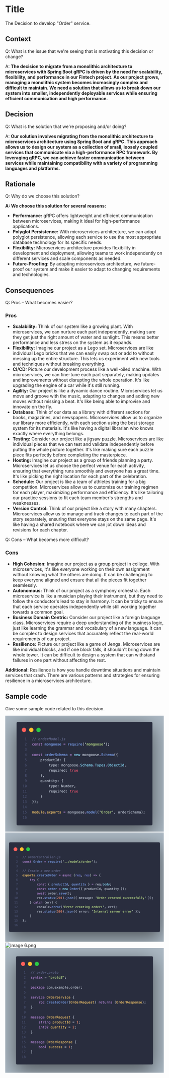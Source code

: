 # Title
The Decision to develop "Order" service.

## Context
Q: What is the issue that we're seeing that is motivating this decision or change?

A: **The decision to migrate from a monolithic architecture to microservices with Spring Boot gRPC is driven by the need for scalability, flexibility, and performance in our Fintech project. As our project grows, managing a monolithic system becomes increasingly complex and difficult to maintain. We need a solution that allows us to break down our system into smaller, independently deployable services while ensuring efficient communication and high performance.**

## Decision
Q: What is the solution that we're proposing and/or doing?

A: **Our solution involves migrating from the monolithic architecture to microservices architecture using Spring Boot and gRPC. This approach allows us to design our system as a collection of small, loosely coupled services that communicate via a high-performance RPC framework. By leveraging gRPC, we can achieve faster communication between services while maintaining compatibility with a variety of programming languages and platforms.**

## Rationale
Q: Why do we choose this solution?

**A: We choose this solution for several reasons:**
- **Performance:** gRPC offers lightweight and efficient communication between microservices, making it ideal for high-performance applications.
- **Polyglot Persistence:** With microservices architecture, we can adopt polyglot persistence, allowing each service to use the most appropriate database technology for its specific needs.
- **Flexibility:** Microservices architecture provides flexibility in development and deployment, allowing teams to work independently on different services and scale components as needed.
- **Future-Proofing:** By adopting microservices architecture, we future-proof our system and make it easier to adapt to changing requirements and technologies.

## Consequences
Q: Pros – What becomes easier?

### Pros
- **Scalability:** Think of our system like a growing plant. With microservices, we can nurture each part independently, making sure they get just the right amount of water and sunlight. This means better performance and less stress on the system as it expands.
- **Flexibility:** Imagine our project as a Lego set. Microservices are like individual Lego bricks that we can easily swap out or add to without messing up the entire structure. This lets us experiment with new tools and techniques without breaking everything.
- **CI/CD:** Picture our development process like a well-oiled machine. With microservices, we can fine-tune each part separately, making updates and improvements without disrupting the whole operation. It's like upgrading the engine of a car while it's still running.
- **Agility:** Our project is like a dynamic dance routine. Microservices let us move and groove with the music, adapting to changes and adding new moves without missing a beat. It's like being able to improvise and innovate on the fly.
- **Database:** Think of our data as a library with different sections for books, magazines, and newspapers. Microservices allow us to organize our library more efficiently, with each section using the best storage system for its materials. It's like having a digital librarian who knows exactly where everything belongs.
- **Testing:** Consider our project like a jigsaw puzzle. Microservices are like individual pieces that we can test and validate independently before putting the whole picture together. It's like making sure each puzzle piece fits perfectly before completing the masterpiece.
- **Hosting:** Imagine our project as a group of friends planning a party. Microservices let us choose the perfect venue for each activity, ensuring that everything runs smoothly and everyone has a great time. It's like picking the right location for each part of the celebration.
- **Schedule:** Our project is like a team of athletes training for a big competition. Microservices allow us to customize our training regimen for each player, maximizing performance and efficiency. It's like tailoring our practice sessions to fit each team member's strengths and weaknesses.
- **Version Control:** Think of our project like a story with many chapters. Microservices allow us to manage and track changes to each part of the story separately, ensuring that everyone stays on the same page. It's like having a shared notebook where we can jot down ideas and revisions for each chapter.

Q: Cons – What becomes more difficult?

### Cons
- **High Cohesion:** Imagine our project as a group project in college. With microservices, it's like everyone working on their own assignment without knowing what the others are doing. It can be challenging to keep everyone aligned and ensure that all the pieces fit together seamlessly.
- **Autonomous:** Think of our project as a symphony orchestra. Each microservice is like a musician playing their instrument, but they need to follow the conductor's lead to stay in harmony. It can be tricky to ensure that each service operates independently while still working together towards a common goal.
- **Business Domain Centric:** Consider our project like a foreign language class. Microservices require a deep understanding of the business logic, just like learning the grammar and vocabulary of a new language. It can be complex to design services that accurately reflect the real-world requirements of our project.
- **Resilience:** Picture our project like a game of Jenga. Microservices are like individual blocks, and if one block falls, it shouldn't bring down the whole tower. It can be difficult to design a system that can withstand failures in one part without affecting the rest.

**Additional:** Resilience is how you handle downtime situations and maintain services that crash. There are various patterns and strategies for ensuring resilience in a microservices architecture.

## Sample code
Give some sample code related to this decision.

![image 4.png](img/image4.png)
![image 5.png](img/image5.png)
![image 6.png](img/image6.png)
![image 7.png](img/image7.png)

